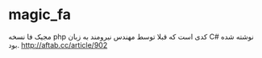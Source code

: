 # magic_fa
مجیک فا نسخه php کدی است که قبلا توسط مهندس نیرومند به زبان C# نوشته شده بود.
http://aftab.cc/article/902
